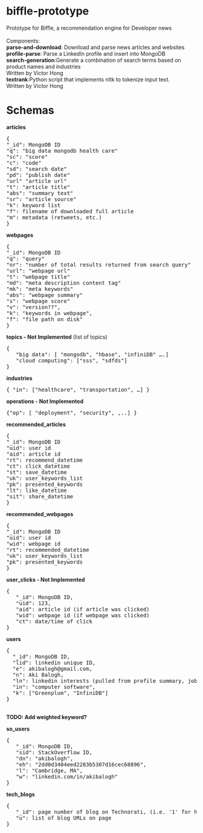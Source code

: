 biffle-prototype
================

Prototype for Biffle, a recommendation engine for Developer news
<br>
<br>
Components:
<br><b>parse-and-download</b>: Download and parse news articles and websites
<br><b>profile-parse</b>: Parse a LinkedIn profile and insert into MongoDB
<br><b>search-generation</b>:Generate a combination of search terms based on product names and industries
<br>Written by Victor Hong
<br><b>textrank</b>:Python script that implements nltk to tokenize input text.
<br>Written by Victor Hong
<br>

Schemas
=======

<b>articles</b>
<pre>
{
"_id": MongoDB ID
"q": "big data mongodb health care"
"sc": "score"
"c": "code"
"sd": "search date"
"pd": "publish date"
"url" "article url"
"t": "article title"
"abs": "summary text"
"sr": "article source"
"k": keyword list
"f": filename of downloaded full article
"m": metadata (retweets, etc.)
}
</pre>

<b>webpages</b>
<pre>
{
"_id": MongoDB ID
"q": "query"
"nr": "number of total results returned from search query"
"url": "webpage url"
"t": "webpage title"
"md": "meta description content tag"
"mk": "meta keywords"
"abs": "webpage summary"
"s": "webpage score"
"v": "version??",
"k": "keywords in webpage",
"f": "file path on disk"
}
</pre>

<b>topics - Not Implemented</b> (list of topics)
<pre>{
   "big data": [ "mongodb", "hbase", "infiniDB" ….] 
   "cloud computing": ["sss", "sdfds"]
}</pre>


<b>industries</b>
<pre>{ "in": ["healthcare", "transportation", …] }</pre>


<b>operations - Not Implemented</b>
<pre>{"op": [ "deployment", "security", ,..] }</pre>


<b>recommended_articles</b>
<pre>{
"_id": MongoDB ID
"uid": user id
"aid": article id
"rt": recommend_datetime
"ct": click_datetime
"st": save_datetime
"uk": user_keywords_list
"pk": presented_keywords
"lt": like_datetime
"sit": share_datetime
}</pre>

<b>recommended_webpages</b>
<pre>{
"_id": MongoDB ID
"uid": user id
"wid": webpage id
"rt": recommended_datetime
"uk": user_keywords_list
"pk": presented_keywords
}</pre>

<b>user_clicks - Not Implemented</b>
<pre>
{
   "_id": MongoDB ID,
   "uid": 123,
   "aid": article id (if article was clicked)
   "wid": webpage id (if webpage was clicked)
   "ct": date/time of click
}</pre>


<b>users</b>
<pre>
{
  "_id": MongoDB ID,
  "lid": linkedin unique ID,
  "e": akibalogh@gmail.com,
  "n": Aki Balogh,
  "ln": linkedin interests (pulled from profile summary, job summary and skills)
  "in": "computer software",
  "k": ["Greenplum", "InfiniDB"]
}</pre>
<br>
<b>TODO: Add weighted keyword?</b>
<br>

<b>so_users</b>
<pre>
{  
   "_id": MongoDB ID,
   "sid": StackOverflow ID,
   "dn": "akibalogh",
   "eh": "2dd0d3404eed2283b5307d16cec68896",
   "l": "Cambridge, MA",
   "w": "linkedin.com/in/akibalogh"
}
</pre>

<b>tech_blogs</b>
<pre>
{  
   "_id": page number of blog on Technorati, (i.e. '1' for http://technorati.com/blogs/directory/technology/page-1)
   "u": list of blog URLs on page
}
</pre>
